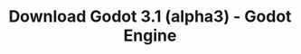 ---
# Generated by /scripts/js/download_archive_generator !!! do not edit by hand !!!
title: 'Download Godot 3.1 (alpha3) - Godot Engine'
type: 'download/archive'
name: '3.1'
flavor: 'alpha3'
release_date: '2018-12-12T02:00:00-00:00'
release_notes: '/article/dev-snapshot-godot-3-1-alpha-3/'
links:
  android.apk:
    name: 'android.apk'
    title: 'Android'
    caption: 'Universal APK (ARM64 + ARMv7 + x86_64 + x86)'
    tags:
      - 'APK download'
      - 'ARM64/v7'
      - 'x86 (64 & 32 bit)'
    hosts:
      github_builds:
        regular: 'https://github.com/godotengine/godot-builds/releases/download/3.1-alpha3/Godot_v3.1-alpha3_android_editor.apk'
        mono: '#'
      github:
        regular: 'https://github.com/godotengine/godot/releases/download/3.1-alpha3/Godot_v3.1-alpha3_android_editor.apk'
        mono: '#'
  macos.universal:
    name: 'macos.universal'
    title: 'macOS'
    caption: 'Universal (x86_64 + Apple Silicon)'
    tags:
      - 'Intel/Apple Silicon'
      - '64 bit'
    hosts:
      github_builds:
        regular: 'https://github.com/godotengine/godot-builds/releases/download/3.1-alpha3/Godot_v3.1-alpha3_osx.universal.zip'
        mono: 'https://github.com/godotengine/godot-builds/releases/download/3.1-alpha3/Godot_v3.1-alpha3_mono_osx.universal.zip'
      github:
        regular: 'https://github.com/godotengine/godot/releases/download/3.1-alpha3/Godot_v3.1-alpha3_osx.universal.zip'
        mono: 'https://github.com/godotengine/godot/releases/download/3.1-alpha3/Godot_v3.1-alpha3_mono_osx.universal.zip'
  windows.64:
    name: 'windows.64'
    title: 'Windows'
    caption: 'Standard (x86_64)'
    tags:
      - '64 bit'
    hosts:
      github_builds:
        regular: 'https://github.com/godotengine/godot-builds/releases/download/3.1-alpha3/Godot_v3.1-alpha3_win64.exe.zip'
        mono: 'https://github.com/godotengine/godot-builds/releases/download/3.1-alpha3/Godot_v3.1-alpha3_mono_win64.zip'
      github:
        regular: 'https://github.com/godotengine/godot/releases/download/3.1-alpha3/Godot_v3.1-alpha3_win64.exe.zip'
        mono: 'https://github.com/godotengine/godot/releases/download/3.1-alpha3/Godot_v3.1-alpha3_mono_win64.zip'
  linux_server.headless.64:
    name: 'linux_server.headless.64'
    title: 'Linux Server'
    caption: 'Headless (x86_64)'
    tags:
      - '64 bit'
      - 'Headless'
    hosts:
      github_builds:
        regular: 'https://github.com/godotengine/godot-builds/releases/download/3.1-alpha3/Godot_v3.1-alpha3_linux_headless.64.zip'
        mono: 'https://github.com/godotengine/godot-builds/releases/download/3.1-alpha3/Godot_v3.1-alpha3_mono_linux_headless_64.zip'
      github:
        regular: 'https://github.com/godotengine/godot/releases/download/3.1-alpha3/Godot_v3.1-alpha3_linux_headless.64.zip'
        mono: 'https://github.com/godotengine/godot/releases/download/3.1-alpha3/Godot_v3.1-alpha3_mono_linux_headless_64.zip'
  web:
    name: 'web'
    title: 'Web editor'
    caption: ''
    tags:
      - 'Self-hosted'
      - 'Cross-platform'
    hosts:
      github_builds:
        regular: 'https://github.com/godotengine/godot-builds/releases/download/3.1-alpha3/Godot_v3.1-alpha3_web_editor.zip'
        mono: '#'
      github:
        regular: 'https://github.com/godotengine/godot/releases/download/3.1-alpha3/Godot_v3.1-alpha3_web_editor.zip'
        mono: '#'
  linux.64:
    name: 'linux.64'
    title: 'Linux'
    caption: 'Standard (x86_64)'
    tags:
      - '64 bit'
    hosts:
      github_builds:
        regular: 'https://github.com/godotengine/godot-builds/releases/download/3.1-alpha3/Godot_v3.1-alpha3_x11.64.zip'
        mono: 'https://github.com/godotengine/godot-builds/releases/download/3.1-alpha3/Godot_v3.1-alpha3_mono_x11_64.zip'
      github:
        regular: 'https://github.com/godotengine/godot/releases/download/3.1-alpha3/Godot_v3.1-alpha3_x11.64.zip'
        mono: 'https://github.com/godotengine/godot/releases/download/3.1-alpha3/Godot_v3.1-alpha3_mono_x11_64.zip'
  linux.32:
    name: 'linux.32'
    title: 'Linux'
    caption: 'Standard (x86)'
    tags:
      - '32 bit'
    hosts:
      github_builds:
        regular: 'https://github.com/godotengine/godot-builds/releases/download/3.1-alpha3/Godot_v3.1-alpha3_x11.32.zip'
        mono: 'https://github.com/godotengine/godot-builds/releases/download/3.1-alpha3/Godot_v3.1-alpha3_mono_x11_32.zip'
      github:
        regular: 'https://github.com/godotengine/godot/releases/download/3.1-alpha3/Godot_v3.1-alpha3_x11.32.zip'
        mono: 'https://github.com/godotengine/godot/releases/download/3.1-alpha3/Godot_v3.1-alpha3_mono_x11_32.zip'
  windows.32:
    name: 'windows.32'
    title: 'Windows'
    caption: 'Standard (x86)'
    tags:
      - '32 bit'
    hosts:
      github_builds:
        regular: 'https://github.com/godotengine/godot-builds/releases/download/3.1-alpha3/Godot_v3.1-alpha3_win32.exe.zip'
        mono: 'https://github.com/godotengine/godot-builds/releases/download/3.1-alpha3/Godot_v3.1-alpha3_mono_win32.zip'
      github:
        regular: 'https://github.com/godotengine/godot/releases/download/3.1-alpha3/Godot_v3.1-alpha3_win32.exe.zip'
        mono: 'https://github.com/godotengine/godot/releases/download/3.1-alpha3/Godot_v3.1-alpha3_mono_win32.zip'
  linux_server.64:
    name: 'linux_server.64'
    title: 'Linux Server'
    caption: 'Standard (x86_64)'
    tags:
      - '64 bit'
    hosts:
      github_builds:
        regular: 'https://github.com/godotengine/godot-builds/releases/download/3.1-alpha3/Godot_v3.1-alpha3_linux_server.64.zip'
        mono: 'https://github.com/godotengine/godot-builds/releases/download/3.1-alpha3/Godot_v3.1-alpha3_mono_linux_server_64.zip'
      github:
        regular: 'https://github.com/godotengine/godot/releases/download/3.1-alpha3/Godot_v3.1-alpha3_linux_server.64.zip'
        mono: 'https://github.com/godotengine/godot/releases/download/3.1-alpha3/Godot_v3.1-alpha3_mono_linux_server_64.zip'
  aar_library:
    name: 'aar_library'
    title: 'AAR library'
    caption: ''
    tags:
      - 'Android plugins'
      - 'Java'
      - 'Kotlin'
    hosts:
      github_builds:
        regular: 'https://github.com/godotengine/godot-builds/releases/download/3.1-alpha3/godot-lib.3.1.alpha3.release.aar'
        mono: 'https://github.com/godotengine/godot-builds/releases/download/3.1-alpha3/godot-lib.3.1.alpha3.mono.release.aar'
      github:
        regular: 'https://github.com/godotengine/godot/releases/download/3.1-alpha3/godot-lib.3.1.alpha3.release.aar'
        mono: 'https://github.com/godotengine/godot/releases/download/3.1-alpha3/godot-lib.3.1.alpha3.mono.release.aar'
  templates:
    name: 'templates'
    title: 'Export templates'
    caption: ''
    tags:
      - 'Used to export your games to all supported platforms'
    hosts:
      github_builds:
        regular: 'https://github.com/godotengine/godot-builds/releases/download/3.1-alpha3/Godot_v3.1-alpha3_export_templates.tpz'
        mono: 'https://github.com/godotengine/godot-builds/releases/download/3.1-alpha3/Godot_v3.1-alpha3_mono_export_templates.tpz'
      github:
        regular: 'https://github.com/godotengine/godot/releases/download/3.1-alpha3/Godot_v3.1-alpha3_export_templates.tpz'
        mono: 'https://github.com/godotengine/godot/releases/download/3.1-alpha3/Godot_v3.1-alpha3_mono_export_templates.tpz'
primaryPlatforms:
  - 'android.apk'
  - 'macos.universal'
  - 'windows.64'
  - 'linux_server.headless.64'
  - 'web'
  - 'templates'
---